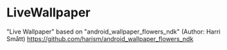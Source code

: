 LiveWallpaper
=============

"Live Wallpaper" based on "android_wallpaper_flowers_ndk" (Author: Harri Smått) https://github.com/harism/android_wallpaper_flowers_ndk
